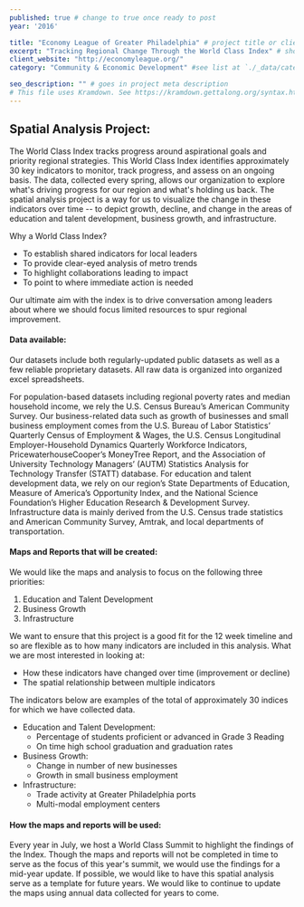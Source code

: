 ```yaml
---
published: true # change to true once ready to post
year: '2016'

title: "Economy League of Greater Philadelphia" # project title or client name
excerpt: "Tracking Regional Change Through the World Class Index" # shows on project list page
client_website: "http://economyleague.org/"
category: "Community & Economic Development" #see list at `./_data/categories.yml`

seo_description: "" # goes in project meta description
# This file uses Kramdown. See https://kramdown.gettalong.org/syntax.html for syntax
---
```


## Spatial Analysis Project:
The World Class Index tracks progress around aspirational goals and priority regional strategies. This World Class Index identifies approximately 30 key indicators to monitor, track progress, and assess on an ongoing basis. The data, collected every spring, allows our organization to explore what's driving progress for our region and what's holding us back. The spatial analysis project is a way for us to visualize the change in these indicators over time -- to depict growth, decline, and change in the areas of education and talent development, business growth, and infrastructure.

Why a World Class Index?
- To establish shared indicators for local leaders
- To provide clear-eyed analysis of metro trends
- To highlight collaborations leading to impact
- To point to where immediate action is needed

Our ultimate aim with the index is to drive conversation among leaders about where we should focus limited resources to spur regional improvement.

#### Data available:
Our datasets include both regularly-updated public datasets as well as a few reliable proprietary datasets. All raw data is organized into organized excel spreadsheets.

For population-based datasets including regional poverty rates and median household income, we rely the U.S. Census Bureau’s American Community Survey. Our business-related data such as growth of businesses and small business employment comes from the U.S. Bureau of Labor Statistics’ Quarterly Census of Employment & Wages, the U.S. Census Longitudinal Employer-Household Dynamics Quarterly Workforce Indicators, PricewaterhouseCooper’s MoneyTree Report, and the Association of University Technology Managers’ (AUTM) Statistics Analysis for Technology Transfer (STATT) database. For education and talent development data, we rely on our region’s State Departments of Education, Measure of America’s Opportunity Index, and the National Science Foundation’s Higher Education Research & Development Survey. Infrastructure data is mainly derived from the U.S. Census trade statistics and American Community Survey, Amtrak, and local departments of transportation.

#### Maps and Reports that will be created:
We would like the maps and analysis to focus on the following three priorities:
1. Education and Talent Development
2. Business Growth
3. Infrastructure

We want to ensure that this project is a good fit for the 12 week timeline and so are flexible as to how many indicators are included in this analysis. What we are most interested in looking at:
- How these indicators have changed over time (improvement or decline)
- The spatial relationship between multiple indicators

The indicators below are examples of the total of approximately 30 indices for which we have collected data.
- Education and Talent Development:
  - Percentage of students proficient or advanced in Grade 3 Reading
  - On time high school graduation and graduation rates
- Business Growth:
  - Change in number of new businesses
  - Growth in small business employment
- Infrastructure:
  - Trade activity at Greater Philadelphia ports
  - Multi-modal employment centers

#### How the maps and reports will be used:
Every year in July, we host a World Class Summit to highlight the findings of the Index. Though the maps and reports will not be completed in time to serve as the focus of this year's summit, we would use the findings for a mid-year update. If possible, we would like to have this spatial analysis serve as a template for future years. We would like to continue to update the maps using annual data collected for years to come.
